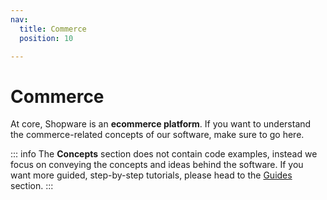 ```yaml
---
nav:
  title: Commerce
  position: 10

---
```


# Commerce

At core, Shopware is an **ecommerce platform**. If you want to understand the commerce-related concepts of our software, make sure to go here.

::: info
The **Concepts** section does not contain code examples, instead we focus on conveying the concepts and ideas behind the software. If you want more guided, step-by-step tutorials, please head to the [Guides](../../guides/installation/) section.
:::
